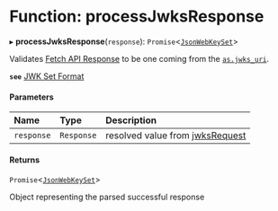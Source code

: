 # Function: processJwksResponse

▸ **processJwksResponse**(`response`): `Promise`<[`JsonWebKeySet`](../interfaces/JsonWebKeySet.md)\>

Validates
[Fetch API Response](https://developer.mozilla.org/en-US/docs/Web/API/Response)
to be one coming from the
[`as.jwks_uri`](../interfaces/AuthorizationServer.md#jwks_uri).

**`see`** [JWK Set Format](https://www.rfc-editor.org/rfc/rfc7517.html#section-5)

#### Parameters

| Name | Type | Description |
| :------ | :------ | :------ |
| `response` | `Response` | resolved value from [jwksRequest](jwksRequest.md) |

#### Returns

`Promise`<[`JsonWebKeySet`](../interfaces/JsonWebKeySet.md)\>

Object representing the parsed successful response
